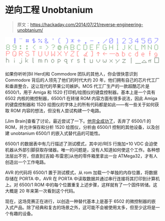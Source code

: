 # 逆向工程 Unobtanium

> 原文：<https://hackaday.com/2014/07/21/reverse-engineering-unobtanium/>

![font](img/5c5e4237ccc9aefe86dfa85cccd8c2e6.png)

如果你听听[Bil Herd]和 Commodore 团队的其他人，你会很快意识到 Commodore 背后的人领先了他们的时代大约 20 年，他们拥有自己的芯片代工厂和垂直整合，这让现代的苹果公司嫉妒。MOS 代工厂生产的一款超酷芯片是 6500/1，用于 Amiga 和 1520 打印机/绘图仪的键盘控制器。基本上是一个具有 6502 内核的微控制器，6500/1 在转储 ROM 内容方面有很多说法，因此 Amiga 的键盘控制器和 1520 绘图仪的字体上的所有代码都是如此——有一些关于如何获取 ROM 内容的想法，但没有人尝试构建一个电路。

[Jim Brain]查看了讨论，最近尝试了一下。[他完全成功了](http://e4aws.silverdr.com/hacks/6500_1/)，丢弃了 6500/1 的 ROM，并允许保存和分析 1520 绘图仪，分析由 6500/1 控制的其他设备，以及创建 unobtanium 6500/1 的嵌入式替代品的可能性。

6500/1 的数据表中有几行描述了测试模式，其中对/RES 行施加+10 VDC 会迫使机器从外部引脚获取存储器。唯一的问题是，没有人知道如何使这个工作。各种想法层出不穷，但直到[吉姆·布雷恩]从他的零件箱里拿出一台 ATMega32，才有人创造出一个工作电路。

AVR 的代码将 6500/1 置于测试模式，从 rom 加载一个单独的内存位置，将数据存储在 PORTA 中，AVR 在 PORTA 中读取数据并通过串行连接将其打印到计算机上。对 6500/1 ROM 中的每个位置重复上述步骤，这样就有了一个固件转储。这大概是 20 年来第一次看到这个代码。

现在，这场竞赛正在进行，以创造一种替代基本上是基于 6502 的微控制器的嵌入式产品。除了经典和复古的场景之外，这可能不会被使用太多，但至少这将是一个有趣的设备。